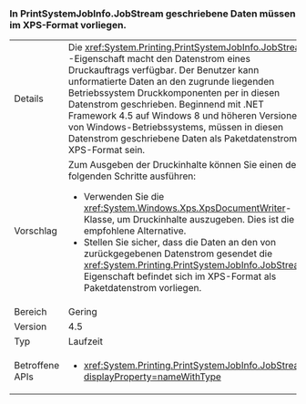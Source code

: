 ### <a name="data-written-to-printsystemjobinfojobstream-must-be-in-xps-format"></a>In PrintSystemJobInfo.JobStream geschriebene Daten müssen im XPS-Format vorliegen.

|   |   |
|---|---|
|Details|Die <xref:System.Printing.PrintSystemJobInfo.JobStream> -Eigenschaft macht den Datenstrom eines Druckauftrags verfügbar. Der Benutzer kann unformatierte Daten an den zugrunde liegenden Betriebssystem Druckkomponenten per in diesen Datenstrom geschrieben. Beginnend mit .NET Framework 4.5 auf Windows 8 und höheren Versionen von Windows-Betriebssystems, müssen in diesen Datenstrom geschriebene Daten als Paketdatenstrom im XPS-Format sein.|
|Vorschlag|Zum Ausgeben der Druckinhalte können Sie einen der folgenden Schritte ausführen:<ul><li>Verwenden Sie die <xref:System.Windows.Xps.XpsDocumentWriter>-Klasse, um Druckinhalte auszugeben. Dies ist die empfohlene Alternative.</li><li>Stellen Sie sicher, dass die Daten an den von zurückgegebenen Datenstrom gesendet die <xref:System.Printing.PrintSystemJobInfo.JobStream> Eigenschaft befindet sich im XPS-Format als Paketdatenstrom vorliegen.</li></ul>|
|Bereich|Gering|
|Version|4.5|
|Typ|Laufzeit|
|Betroffene APIs|<ul><li><xref:System.Printing.PrintSystemJobInfo.JobStream?displayProperty=nameWithType></li></ul>|

